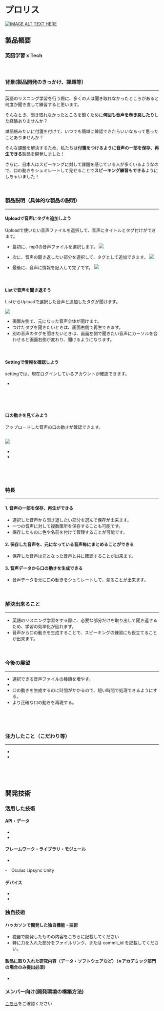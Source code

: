 # プロリス

[![IMAGE ALT TEXT HERE](https://jphacks.com/wp-content/uploads/2022/08/JPHACKS2022_ogp.jpg)](https://www.youtube.com/watch?v=LUPQFB4QyVo)

## 製品概要

### 英語学習 x Tech <br/><br/><br/>

### 背景(製品開発のきっかけ、課題等）
___
英語のリスニング学習を行う際に、多くの人は聞き取れなかったところがあると何度か聞き直して練習すると思います。

そんなとき、聞き取れなかったところを聞くために**何回も音声を巻き戻したり**した経験ありませんか？

単語帳みたいに付箋を付けて、いつでも簡単に確認できたらいいなぁって思ったことありませんか？

そんな課題を解決するため、私たちは**付箋をつけるように音声の一部を保存、再生できる**製品を開発しました！

さらに、日本人はスピーキングに対して課題を感じている人が多くいるようなので、口の動きをシュミレートして見せることで**スピーキング練習もできる**ようにしちゃいました！<br/><br/><br/>

### 製品説明（具体的な製品の説明）
___
#### Uploadで音声にタグを追加しよう
Uploadで使いたい音声ファイルを選択して、音声にタイトルとタグ付けができます。

- 最初に、mp3の音声ファイルを選択します。
![](ReadmeResources/530.png)

- 次に、音声の聞き返したい部分を選択して、タグとして追加できます。
![](ReadmeResources/529.png)

- 最後に、音声に情報を記入して完了です。
![](ReadmeResources/533.png)
<br/><br/><br/>

#### Listで音声を聞き返そう
ListからUploadで選択した音声と追加したタグが聞けます。

![](ReadmeResources/534.png)

- 画面左側で、元になった音声全体が聞けます。<br/>
- つけたタグを聞きたいときは、画面右側で再生できます。<br/>
- 別の音声のタグを聞きたいときは、画面左側で聞きたい音声にカーソルを合わせると画面右側が変わり、聞けるようになります。
<br/><br/><br/>

#### Settingで情報を確認しよう
settingでは、現在ログインしているアカウントが確認できます。<br/>

- 
<br/><br/><br/>

#### 口の動きを見てみよう
アップロードした音声の口の動きが確認できます。

![](ReadmeResources/527.png)
- 
- 
- 


<br/><br/><br/>

### 特長
___


#### 1. 音声の一部を保存、再生ができる
- 選択した音声から聞き返したい部分を選んで保存が出来ます。
- 一つの音声に対して複数箇所を保存することも可能です。
- 保存したものに色や名前を付けて管理することが可能です。

#### 2. 保存した音声を、元になっている音声毎にまとめることができる
- 保存した音声は元となった音声と共に確認することが出来ます。

#### 3. 音声データから口の動きを生成できる
- 音声データを元に口の動きをシュミレートして、見ることが出来ます。
<br/><br/><br/>

### 解決出来ること
___
- 英語のリスニング学習をする際に、必要な部分だけを取り出して聞き返せるため、学習の効率化が図れます。
- 音声から口の動きを生成することで、スピーキングの練習にも役立てることが出来ます。<br/><br/><br/>

### 今後の展望
___
- 選択できる音声ファイルの種類を増やす。
- 
- 口の動きを生成するのに時間がかかるので、短い時間で処理できるようにする。
- より正確な口の動きを再現する。

<br/><br/><br/>

### 注力したこと（こだわり等）
___

- 
- 
<br/><br/><br/>

## 開発技術

### 活用した技術

#### API・データ

-
-

#### フレームワーク・ライブラリ・モジュール

-
-　Oculus Lipsync Unity

#### デバイス

-
-

### 独自技術

#### ハッカソンで開発した独自機能・技術

- 独自で開発したものの内容をこちらに記載してください
- 特に力を入れた部分をファイルリンク、または commit_id を記載してください。

#### 製品に取り入れた研究内容（データ・ソフトウェアなど）（※アカデミック部門の場合のみ提出必須）

-

### メンバー向け(開発環境の構築方法)
[こちら](./DEVELOPMENT.md)をご確認ください
